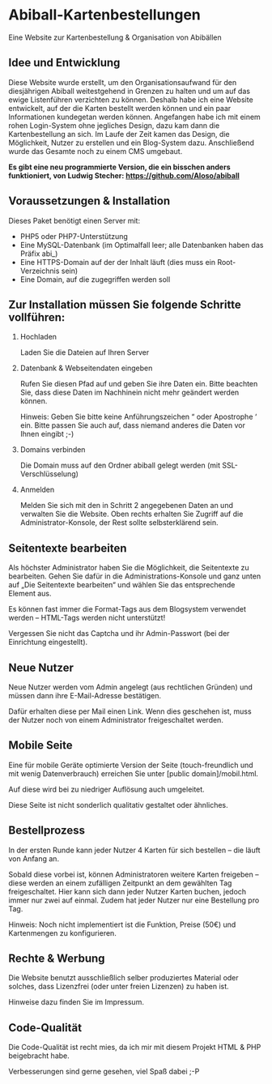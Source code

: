 # Abiball-Kartenbestellungen
Eine Website zur Kartenbestellung &amp; Organisation von Abibällen


## Idee und Entwicklung
Diese Website wurde erstellt, um den Organisationsaufwand für den diesjährigen Abiball weitestgehend in Grenzen zu halten
und um auf das ewige Listenführen verzichten zu können. Deshalb habe ich eine Website entwickelt,
auf der die Karten bestellt werden können und ein paar Informationen kundegetan werden können.
Angefangen habe ich mit einem rohen Login-System ohne jegliches Design, dazu kam dann die Kartenbestellung an sich.
Im Laufe der Zeit kamen das Design, die Möglichkeit, Nutzer zu erstellen und ein Blog-System dazu.
Anschließend wurde das Gesamte noch zu einem CMS umgebaut.

**Es gibt eine neu programmierte Version, die ein bisschen anders funktioniert, von Ludwig Stecher: https://github.com/Aloso/abiball**

## Voraussetzungen & Installation
Dieses Paket benötigt einen Server mit:
-	PHP5 oder PHP7-Unterstützung 
-	Eine MySQL-Datenbank (im Optimalfall leer; alle Datenbanken haben das Präfix abi_)
-	Eine HTTPS-Domain auf der der Inhalt läuft (dies muss ein Root-Verzeichnis sein)
-	Eine Domain, auf die zugegriffen werden soll

## Zur Installation müssen Sie folgende Schritte vollführen:
1.	Hochladen

    Laden Sie die Dateien auf Ihren Server
2.	Datenbank & Webseitendaten eingeben

    Rufen Sie diesen Pfad auf und geben Sie ihre Daten ein. Bitte beachten Sie, dass diese Daten im Nachhinein nicht mehr geändert werden können.
    
    Hinweis: Geben Sie bitte keine Anführungszeichen “ oder Apostrophe ‘ ein. Bitte passen Sie auch auf, dass niemand anderes die Daten vor Ihnen eingibt ;-)
3.	Domains verbinden

    Die Domain muss auf den Ordner abiball gelegt werden (mit SSL-Verschlüsselung)
4.	Anmelden

    Melden Sie sich mit den in Schritt 2 angegebenen Daten an und verwalten Sie die Website.
    Oben rechts erhalten Sie Zugriff auf die Administrator-Konsole, der Rest sollte selbsterklärend sein.

## Seitentexte bearbeiten
Als höchster Administrator haben Sie die Möglichkeit, die Seitentexte zu bearbeiten.
Gehen Sie dafür in die Administrations-Konsole und ganz unten auf „Die Seitentexte bearbeiten“ und wählen Sie das entsprechende Element aus.

Es können fast immer die Format-Tags aus dem Blogsystem verwendet werden – HTML-Tags werden nicht unterstützt!

Vergessen Sie nicht das Captcha und ihr Admin-Passwort (bei der Einrichtung eingestellt).

## Neue Nutzer
Neue Nutzer werden vom Admin angelegt (aus rechtlichen Gründen) und müssen dann ihre E-Mail-Adresse bestätigen.

Dafür erhalten diese per Mail einen Link. Wenn dies geschehen ist, muss der Nutzer noch von einem Administrator freigeschaltet werden.

## Mobile Seite
Eine für mobile Geräte optimierte Version der Seite (touch-freundlich und mit wenig Datenverbrauch) erreichen Sie unter [public domain]/mobil.html.

Auf diese wird bei zu niedriger Auflösung auch umgeleitet.

Diese Seite ist nicht sonderlich qualitativ gestaltet oder ähnliches.

## Bestellprozess
In der ersten Runde kann jeder Nutzer 4 Karten für sich bestellen – die läuft von Anfang an.

Sobald diese vorbei ist, können Administratoren weitere Karten freigeben – diese werden an einem zufälligen Zeitpunkt
an dem gewählten Tag freigeschaltet. Hier kann sich dann jeder Nutzer Karten buchen, jedoch immer nur zwei auf einmal.
Zudem hat jeder Nutzer nur eine Bestellung pro Tag.

Hinweis: Noch nicht implementiert ist die Funktion, Preise (50€) und Kartenmengen zu konfigurieren.

## Rechte & Werbung
Die Website benutzt ausschließlich selber produziertes Material oder solches, dass Lizenzfrei (oder unter freien Lizenzen) zu haben ist.

Hinweise dazu finden Sie im Impressum.


## Code-Qualität
Die Code-Qualität ist recht mies, da ich mir mit diesem Projekt HTML & PHP beigebracht habe.

Verbesserungen sind gerne gesehen, viel Spaß dabei ;-P

